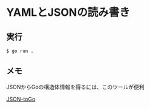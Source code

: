 # YAMLとJSONの読み書き

## 実行

	$ go run .

## メモ

JSONからGoの構造体情報を得るには、このツールが便利

[JSON-toGo](https://mholt.github.io/json-to-go/)

